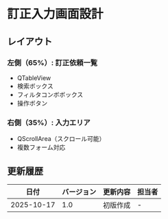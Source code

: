 # 訂正入力画面設計

## レイアウト

### 左側（65%）: 訂正依頼一覧
- QTableView
- 検索ボックス
- フィルタコンボボックス
- 操作ボタン

### 右側（35%）: 入力エリア
- QScrollArea（スクロール可能）
- 複数フォーム対応

## 更新履歴
| 日付 | バージョン | 更新内容 | 担当者 |
|------|-----------|---------|--------|
| 2025-10-17 | 1.0 | 初版作成 | - |
